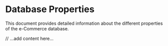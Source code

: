 # Database Properties

This document provides detailed information about the different properties of the e-Commerce database.

// ...add content here...
